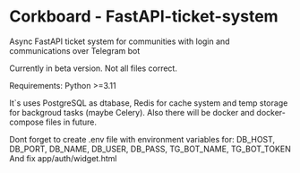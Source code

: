# Corkboard - FastAPI-ticket-system
Async FastAPI ticket system for communities with login and communications over Telegram bot

Currently in beta version. Not all files correct.

Requirements: Python >=3.11

It`s uses PostgreSQL as dtabase, Redis for cache system and temp storage for backgroud tasks (maybe Celery).
Also there will be docker and docker-compose files in future.

Dont forget to create .env file with environment variables for:
DB_HOST, DB_PORT, DB_NAME, DB_USER, DB_PASS, TG_BOT_NAME, TG_BOT_TOKEN
And fix app/auth/widget.html
